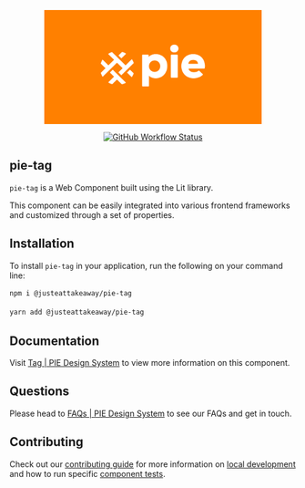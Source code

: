 <p align="center">
  <img align="center" src="../../../readme_image.png" height="200" alt="">
</p>

<p align="center">
  <a href="https://www.npmjs.com/@justeattakeaway/pie-tag">
    <img alt="GitHub Workflow Status" src="https://img.shields.io/npm/v/@justeattakeaway/pie-tag.svg">
  </a>
</p>

## pie-tag

`pie-tag` is a Web Component built using the Lit library.

This component can be easily integrated into various frontend frameworks and customized through a set of properties.


## Installation

To install `pie-tag` in your application, run the following on your command line:

```bash
npm i @justeattakeaway/pie-tag

yarn add @justeattakeaway/pie-tag
```

## Documentation

Visit  [Tag | PIE Design System](https://pie.design/components/tag/overview) to view more information on this component.

## Questions

Please head to [FAQs | PIE Design System](https://pie.design/support/contact-us/) to see our FAQs and get in touch.

## Contributing

Check out our [contributing guide](https://github.com/justeattakeaway/pie/wiki/Contributing-Guide) for more information on [local development](https://github.com/justeattakeaway/pie/wiki/Contributing-Guide#local-development) and how to run specific [component tests](https://github.com/justeattakeaway/pie/wiki/Contributing-Guide#testing).
